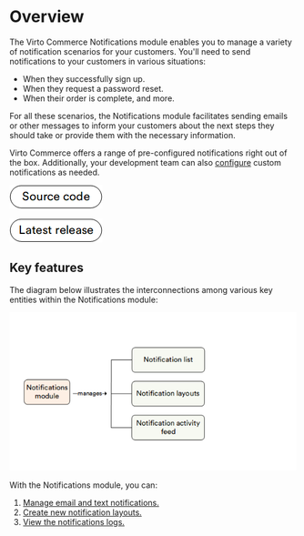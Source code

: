 # Overview

The Virto Commerce Notifications module enables you to manage a variety of notification scenarios for your customers. You'll need to send notifications to your customers in various situations:

* When they successfully sign up.
* When they request a password reset.
* When their order is complete, and more.

For all these scenarios, the Notifications module facilitates sending emails or other messages to inform your customers about the next steps they should take or provide them with the necessary information.

Virto Commerce offers a range of pre-configured notifications right out of the box. Additionally, your development team can also [configure](../../../dev_docs/Fundamentals/Notifications/configuration.md) custom notifications as needed.

[![Source code](media/source_code.png)](https://github.com/VirtoCommerce/vc-module-notification)

[![Download](media/latest_release.png)](https://github.com/VirtoCommerce/vc-module-notification/releases)

## Key features

The diagram below illustrates the interconnections among various key entities within the Notifications module:

![Notifications key entities](media/key-entities.png)

With the Notifications module, you can:

1. [Manage email and text notifications.](notification-list.md)
2. [Create new notification layouts.](notification-layouts.md)
3. [View the notifications logs.](notification-log.md)
